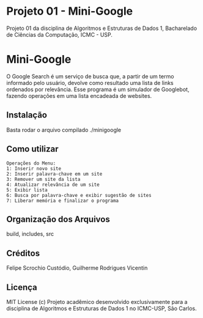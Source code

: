 # Projeto 01 - Mini-Google

Projeto 01 da disciplina de Algoritmos e Estruturas de Dados 1, Bacharelado de Ciências da Computação, ICMC - USP.

# Mini-Google

O Google Search é um serviço de busca que, a partir de um termo informado pelo usuário,
devolve como resultado uma lista de links ordenados por relevância. Esse programa é um
simulador de Googlebot, fazendo operações em uma lista encadeada de websites.

## Instalação

Basta rodar o arquivo compilado ./minigoogle

## Como utilizar

	Operações do Menu:
	1: Inserir novo site
	2: Inserir palavra-chave em um site
	3: Remover um site da lista
	4: Atualizar relevância de um site
	5: Exibir lista
	6: Busca por palavra-chave e exibir sugestão de sites
	7: Liberar memória e finalizar o programa

## Organização dos Arquivos

build, includes, src

## Créditos

Felipe Scrochio Custódio, Guilherme Rodrigues Vicentin

## Licença

MIT License (c)
Projeto acadêmico desenvolvido exclusivamente para a disciplina de Algoritmos e Estruturas de Dados 1 no ICMC-USP, São Carlos. 